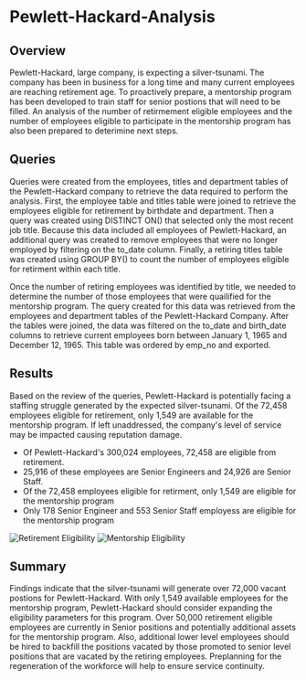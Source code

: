 # Pewlett-Hackard-Analysis

## Overview
Pewlett-Hackard, large company, is expecting a silver-tsunami. The company has been in business for a long time and many current employees are reaching retirement age. To proactively prepare, a mentorship program has been developed to train staff for senior postions that will need to be filled. An analysis of the number of retirmement eligible employees and the number of employees eligible to participate in the mentorship program has also been prepared to deterimine next steps. 

## Queries
Queries were created from the employees, titles and department tables of the Pewlett-Hackard company to retrieve the data required to perform the analysis. First, the employee table and titles table were joined to retrieve the employees eligible for retirement by birthdate and department. Then a query was created using DISTINCT ON() that selected only the most recent job title. Because this data included all employees of Pewlett-Hackard, an additional query was created to remove employees that were no longer employed by filtering on the to_date column. Finally, a retiring titles table was created using GROUP BY() to count the number of employees eligible for retirment within each title. 

Once the number of retiring employees was identified by title, we needed to determine the number of those employees that were quailified for the mentorship program. The query created for this data was retrieved from the employees and department tables of the Pewlett-Hackard Company. After the tables were joined, the data was filtered on the to_date and birth_date columns to retrieve current employees born between January 1, 1965 and December 12, 1965. This table was ordered by emp_no and exported. 

## Results
Based on the review of the queries, Pewlett-Hackard is potentially facing a staffing struggle generated by the expected silver-tsunami. Of the 72,458 employees eligible for retirement, only 1,549 are available for the mentorship program. If left unaddressed, the company's level of service may be impacted causing reputation damage.

  - Of Pewlett-Hackard's 300,024 employees, 72,458 are eligible from retirement. 
  - 25,916 of these employees are Senior Engineers and 24,926 are Senior Staff. 
  - Of the 72,458 employees eligible for retirment, only 1,549 are eligible for the mentorship program
  - Only 178 Senior Engineer and 553 Senior Staff employess are eligible for the mentorship program

![Retirement Eligibility](https://github.com/Dainita/Pewlett-Hackard-Analysis/retirement_eligibility.png)
![Mentorship Eligibility](https://github.com/Dainita/Pewlett-Hackard-Analysis/mentorship_eligibility.png)  

## Summary
Findings indicate that the silver-tsunami will generate over 72,000 vacant postions for Pewlett-Hackard. With only 1,549 available employees for the mentorship program, Pewlett-Hackard should consider expanding the eligibility parameters for this program. Over 50,000 retirement eligible employees are currently in Senior positions and potentially additional assets for the mentorship program. Also, additional lower level employees should be hired to backfill the positions vacated by those promoted to senior level positions that are vacated by the retiring employees. Preplanning for the regeneration of the workforce will help to ensure service continuity.
